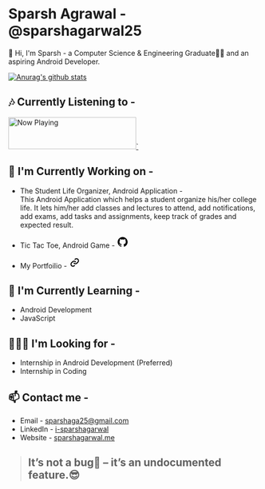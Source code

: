 # Sparsh Agrawal - @sparshagarwal25

👋 Hi, I'm Sparsh - a Computer Science & Engineering Graduate👨‍🎓 and an aspiring Android Developer.

[![Anurag's github stats](https://github-readme-stats.vercel.app/api?username=sparshagarwal25&show_icons=true)](https://github.com/anuraghazra/github-readme-stats)

<!-- ![](https://visitor-badge.glitch.me/badge?page_id=sparshagarwal25) -->

## 🎶 Currently Listening to -

<a href="https://github-spotify-mohsecanu.vercel.app/now-playing?open">
    <img src="https://github-spotify-mohsecanu.vercel.app/now-playing" width="256" height="64" alt="Now Playing">`
</a>

## 🔭 I'm Currently Working on -

- The Student Life Organizer, Android Application -  
   This Android Application which helps a student organize his/her college life. It lets him/her add classes and lectures to attend, add notifications, add exams, add tasks and assignments, keep track of grades and expected result.

- Tic Tac Toe, Android Game - [<img src="data:image/png;base64,iVBORw0KGgoAAAANSUhEUgAAABgAAAAYCAYAAADgdz34AAABFElEQVRIieWVXRXCMAyFPwmTgIRJmAQcgANwQB2AAyphDsBBcbA5GA7GAy3LerKfjrMHDjknD8tu7k3TNoV/sC1wBRzQenc+tvuWuBKkQ155bJKZGcSxn9ckD36ZIi8EuARynxRiD+/h2/ocK2Kj7aoF0Ih4pmBlzIi8aoh8S3+5dqySyKRAC+w1kI1ARYJAPqe4O/1ep5rMdxrgKQD3LwVaDSB/riIgAc0CAdmBWgPYqIJjAvmRGZtcCECo5oR+B4JlwCEiHzym8F5aw/vYWZFQRkKZjzUKeT1S0GcVDbCh2xejYGUBSfcn9HNqOhqFfHLYxSIOuKH3NBYwc8mDFXTDT0sOAjVpY0UVypV4zoKX7PfsBVXXqVr+ExjpAAAAAElFTkSuQmCC">](https://github.com/sparshagarwal25/TicTacToe-Android-Kotlin)

- My Portfoilio - [<img src="data:image/png;base64,iVBORw0KGgoAAAANSUhEUgAAABgAAAAYCAYAAADgdz34AAAA6UlEQVRIie2U3RGCMBCEvxIoISVQCiWkA+mAdKAdSAfSAXagnWgH+pBjOGPiJIBv7Ewmw11u728H2PEnGOAAdHKbLckd8Iqc49bkg3wPytauTVABd8AG9kYSPNh4XBpTJ01poGFeaAfUiXdOErgS8ikoPOfI2yuFHfSKsJdk2qYrtWJ7krkDTWQDXy3VVgF5toraCHkFjHzPX5P3OeQGL7Wwcsfn/Du5i8hh1vMQ8Z2IL9zlkutKU0G1+Bx+lKaEHH53sAkMXmoxPVvgxqyexdAquuAXOrJw5imkFrr6b6lhhNCxcKE7svAGCbRf+QepEBkAAAAASUVORK5CYII="/>](https://sparshagarwal.me)

## 🌱 I'm Currently Learning -

- Android Development
- JavaScript

## 👨🏽‍💻 I'm Looking for -

- Internship in Android Development (Preferred)
- Internship in Coding

## 📫 Contact me -

- Email - [sparshaga25@gmail.com](mailto:sparshaga25@gmail.com)
- LinkedIn - [i-sparshagarwal](https://www.linkedin.com/in/i-sparshagarwal/)
- Website - [sparshagarwal.me](https://sparshagarwal.me)

> ## It’s not a bug🐛 – it’s an undocumented feature.😎
